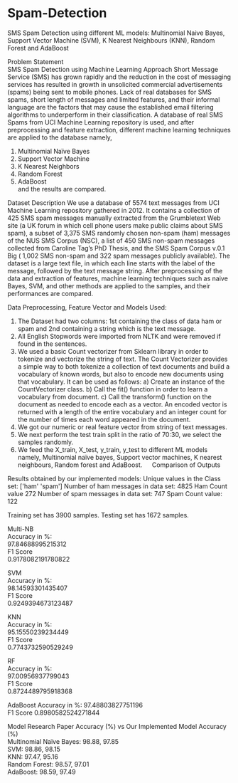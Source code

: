 # Spam-Detection
SMS Spam Detection using different ML models: Multinomial Naive Bayes, Support Vector Machine (SVM), K Nearest Neighbours (KNN), Random Forest and AdaBoost

Problem Statement  
SMS Spam Detection using Machine Learning Approach
Short Message Service (SMS) has grown rapidly and the reduction in the cost of messaging services has resulted in growth in unsolicited commercial advertisements (spams) being sent to mobile phones. Lack of real databases for SMS spams, short length of messages and limited features, and their informal language are the factors that may cause the established email filtering algorithms to underperform in their classification. A database of real SMS Spams from UCI Machine Learning repository is used, and after preprocessing and feature extraction, different machine learning techniques are applied to the database namely,
1)	Multinomial Naïve Bayes
2)	Support Vector Machine
3)	K Nearest Neighbors
4)	Random Forest
5)	AdaBoost  
and the results are compared.


Dataset Description
We use a database of 5574 text messages from UCI Machine Learning repository gathered in 2012. It contains a collection of 425 SMS spam messages manually extracted from the Grumbletext Web site (a UK forum in which cell phone users make public claims about SMS spam), a subset of 3,375 SMS randomly chosen non-spam (ham) messages of the NUS SMS Corpus (NSC), a list of 450 SMS non-spam messages collected from Caroline Tag’s PhD Thesis, and the SMS Spam Corpus v.0.1 Big ( 1,002 SMS non-spam and 322 spam messages publicly available). The dataset is a large text file, in which each line starts with the label of the message, followed by the text message string. After preprocessing of the data and extraction of features, machine learning techniques such as naive Bayes, SVM, and other methods are applied to the samples, and their performances are compared.

Data Preprocessing, Feature Vector and Models Used:

1)	The Dataset had two columns: 1st containing the class of data ham or spam and 2nd containing a string which is the text message.
2)	All English Stopwords were imported from NLTK and were removed if found in the sentences.
3)	We used a basic Count vectorizer from Sklearn library in order to tokenize and vectorize the string of text. The Count Vectorizer provides a simple way to both tokenize a collection of text documents and build a vocabulary of known words, but also to encode new documents using that vocabulary.
It can be used as follows:
a)	Create an instance of the CountVectorizer class.
b)	Call the fit() function in order to learn a vocabulary from document.
c)	Call the transform() function on the document as needed to encode each as a vector.
An encoded vector is returned with a length of the entire vocabulary and an integer count for the number of times each word appeared in the document.
4)	 We got our numeric or real feature vector from string of text messages.
5)	 We next perform the test train split in the ratio of 70:30, we select the samples randomly.
6)	We feed the X_train, X_test, y_train, y_test to different ML models namely, Multinomial naïve bayes, Support vector machines, K nearest neighbours, Random forest and AdaBoost.
 
Comparison of Outputs 

Results obtained by our implemented models:
Unique values in the Class set:  ['ham' 'spam']
Number of ham messages in data set: 4825
Ham Count value 272
Number of spam messages in data set: 747
Spam Count value: 122

Training set has 3900 samples.
Testing set has 1672 samples.  

Multi-NB  
Accuracy in %:  
97.84688995215312  
F1 Score  
0.9178082191780822  
  
SVM  
Accuracy in %:  
98.14593301435407  
F1 Score  
0.9249394673123487  
  
KNN  
Accuracy in %:  
95.15550239234449  
F1 Score  
0.7743732590529249  
  
RF  
Accuracy in %:  
97.00956937799043  
F1 Score  
0.8724489795918368  
  
AdaBoost
Accuracy in %:
97.48803827751196  
F1 Score
0.8980582524271844

 


Model	Research Paper Accuracy (%) vs	Our Implemented Model Accuracy (%)  
Multinomial Naïve Bayes:	98.88, 97.85  
SVM:	98.86,	98.15  
KNN:	97.47,	95.16  
Random Forest:	98.57,	97.01  
AdaBoost:	98.59,	97.49

